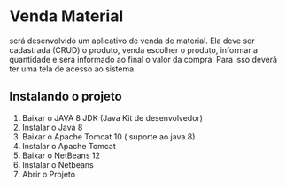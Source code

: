 # Venda Material

será desenvolvido um aplicativo de venda de material.
Ela deve ser cadastrada (CRUD) o produto, venda escolher o produto, informar a
quantidade e será informado ao final o valor da compra. Para isso deverá ter
uma tela de acesso ao sistema.

## Instalando o projeto
1. Baixar o JAVA 8 JDK (Java Kit de desenvolvedor)
2. Instalar o Java 8
3. Baixar o Apache Tomcat 10 ( suporte ao java 8)
4. Instalar o Apache Tomcat
5. Baixar o NetBeans 12
6. Instalar o Netbeans
7. Abrir o Projeto
